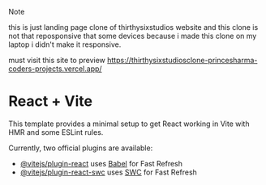 Note 

this is just landing page clone of thirthysixstudios website and this clone is not that reposponsive that some devices because i made this clone on my laptop i didn't make it responsive.

must visit this site to preview
https://thirthysixstudiosclone-princesharma-coders-projects.vercel.app/

# React + Vite

This template provides a minimal setup to get React working in Vite with HMR and some ESLint rules.

Currently, two official plugins are available:

- [@vitejs/plugin-react](https://github.com/vitejs/vite-plugin-react/blob/main/packages/plugin-react/README.md) uses [Babel](https://babeljs.io/) for Fast Refresh
- [@vitejs/plugin-react-swc](https://github.com/vitejs/vite-plugin-react-swc) uses [SWC](https://swc.rs/) for Fast Refresh
